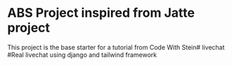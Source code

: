 # ABS Project inspired from Jatte project

This project is the base starter for a tutorial from Code With Stein# livechat
#Real livechat using django and tailwind framework 
